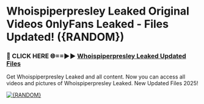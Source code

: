 # Whoispiperpresley Leaked Original Videos 0nlyFans Leaked - Files Updated! ({RANDOM})

<h3>🔴 CLICK HERE 🌐==►► <a href="https://betterlinks.top/A2PfLJ" rel="nofollow">Whoispiperpresley Leaked Updated Files</a></h3>

Get Whoispiperpresley Leaked and all content. Now you can access all videos and pictures of Whoispiperpresley Leaked. New Updated Files 2025!

[![{RANDOM}](https://i.imgur.com/ppqm5kG.gif)](https://betterlinks.top/A2PfLJ)